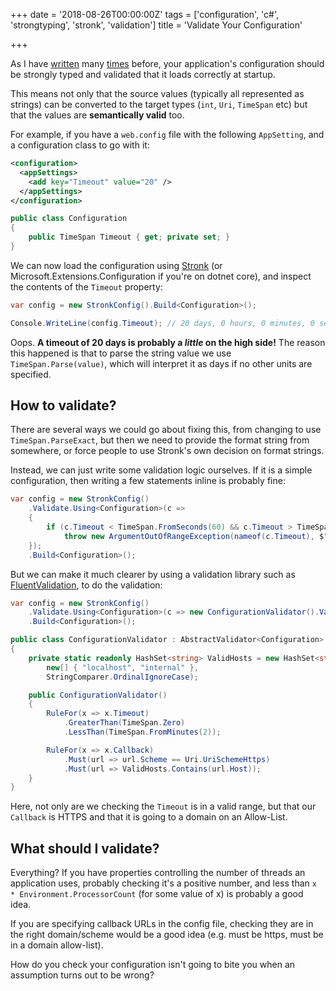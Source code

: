 +++
date = '2018-08-26T00:00:00Z'
tags = ['configuration', 'c#', 'strongtyping', 'stronk', 'validation']
title = 'Validate Your Configuration'

+++

As I have [written](/2016/12/06/strong-type-all-the-configurations/) many [times](/2017/11/09/configuration-composition/) before, your application's configuration should be strongly typed and validated that it loads correctly at startup.

This means not only that the source values (typically all represented as strings) can be converted to the target types (`int`, `Uri`, `TimeSpan` etc) but that the values are **semantically valid** too.

For example, if you have a `web.config` file with the following `AppSetting`, and a configuration class to go with it:

```xml
<configuration>
  <appSettings>
    <add key="Timeout" value="20" />
  </appSettings>
</configuration>
```

```csharp
public class Configuration
{
    public TimeSpan Timeout { get; private set; }
}
```

We can now load the configuration using [Stronk](https://github.com/pondidum/stronk) (or Microsoft.Extensions.Configuration if you're on dotnet core), and inspect the contents of the `Timeout` property:

```csharp
var config = new StronkConfig().Build<Configuration>();

Console.WriteLine(config.Timeout); // 20 days, 0 hours, 0 minutes, 0 seconds
```

Oops.  **A timeout of 20 days is probably a *little* on the high side!**  The reason this happened is that to parse the string value we use `TimeSpan.Parse(value)`, which will interpret it as days if no other units are specified.

## How to validate?

There are several ways we could go about fixing this, from changing to use `TimeSpan.ParseExact`, but then we need to provide the format string from somewhere, or force people to use Stronk's own decision on format strings.

Instead, we can just write some validation logic ourselves.  If it is a simple configuration, then writing a few statements inline is probably fine:

```csharp
var config = new StronkConfig()
    .Validate.Using<Configuration>(c =>
    {
        if (c.Timeout < TimeSpan.FromSeconds(60) && c.Timeout > TimeSpan.Zero)
            throw new ArgumentOutOfRangeException(nameof(c.Timeout), $"Must be greater than 0, and less than 1 minute");
    });
    .Build<Configuration>();
```

But we can make it much clearer by using a validation library such as [FluentValidation](https://github.com/JeremySkinner/FluentValidation), to do the validation:

```csharp
var config = new StronkConfig()
    .Validate.Using<Configuration>(c => new ConfigurationValidator().ValidateAndThrow(c))
    .Build<Configuration>();
```

```csharp
public class ConfigurationValidator : AbstractValidator<Configuration>
{
    private static readonly HashSet<string> ValidHosts = new HashSet<string>(
        new[] { "localhost", "internal" },
        StringComparer.OrdinalIgnoreCase);

    public ConfigurationValidator()
    {
        RuleFor(x => x.Timeout)
            .GreaterThan(TimeSpan.Zero)
            .LessThan(TimeSpan.FromMinutes(2));

        RuleFor(x => x.Callback)
            .Must(url => url.Scheme == Uri.UriSchemeHttps)
            .Must(url => ValidHosts.Contains(url.Host));
    }
}
```

Here, not only are we checking the `Timeout` is in a valid range, but that our `Callback` is HTTPS and that it is going to a domain on an Allow-List.

## What should I validate?

Everything?  If you have properties controlling the number of threads an application uses, probably checking it's a positive number, and less than `x * Environment.ProcessorCount` (for some value of x) is probably a good idea.

If you are specifying callback URLs in the config file, checking they are in the right domain/scheme would be a good idea (e.g. must be https, must be in a domain allow-list).

How do you check your configuration isn't going to bite you when an assumption turns out to be wrong?